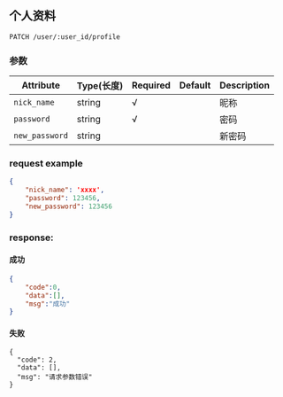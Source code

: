 ## 个人资料

```
PATCH /user/:user_id/profile
```
### 参数
| Attribute | Type(长度) | Required | Default | Description |
| ---------- | --- | -------- | ---- | ----------- |
| `nick_name` | string | √ | |昵称|
| `password` | string | √ | |密码|
| `new_password` | string | | |新密码|

### request example
```json
{
    "nick_name": 'xxxx',
    "password": 123456,
    "new_password": 123456
}
```

### response:
#### 成功
```json
{
    "code":0,
    "data":[],
    "msg":"成功"
}
```
#### 失败
```
{
  "code": 2,
  "data": [],
  "msg": "请求参数错误"
}
```